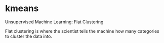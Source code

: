 # kmeans

Unsupervised Machine Learning: Flat Clustering

Flat clustering is where the scientist tells the machine how many categories to cluster the data into.
